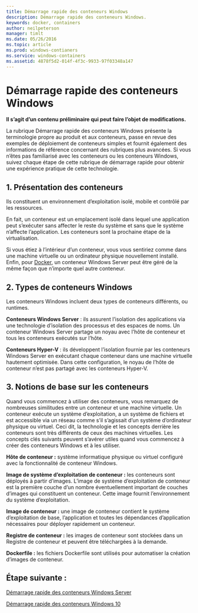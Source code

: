 ```yaml
---
title: Démarrage rapide des conteneurs Windows
description: Démarrage rapide des conteneurs Windows.
keywords: docker, containers
author: neilpeterson
manager: timlt
ms.date: 05/26/2016
ms.topic: article
ms.prod: windows-contianers
ms.service: windows-containers
ms.assetid: 4878f5d2-014f-4f3c-9933-97f03348a147
---
```


# Démarrage rapide des conteneurs Windows

**Il s’agit d’un contenu préliminaire qui peut faire l’objet de modifications.** 

La rubrique Démarrage rapide des conteneurs Windows présente la terminologie propre au produit et aux conteneurs, passe en revue des exemples de déploiement de conteneurs simples et fournit également des informations de référence concernant des rubriques plus avancées. Si vous n’êtes pas familiarisé avec les conteneurs ou les conteneurs Windows, suivez chaque étape de cette rubrique de démarrage rapide pour obtenir une expérience pratique de cette technologie.

## 1. Présentation des conteneurs

Ils constituent un environnement d’exploitation isolé, mobile et contrôlé par les ressources.

En fait, un conteneur est un emplacement isolé dans lequel une application peut s’exécuter sans affecter le reste du système et sans que le système n’affecte l’application. Les conteneurs sont la prochaine étape de la virtualisation.

Si vous étiez à l’intérieur d’un conteneur, vous vous sentiriez comme dans une machine virtuelle ou un ordinateur physique nouvellement installé. Enfin, pour [Docker](https://www.docker.com/), un conteneur Windows Server peut être géré de la même façon que n’importe quel autre conteneur.

## 2. Types de conteneurs Windows

Les conteneurs Windows incluent deux types de conteneurs différents, ou runtimes.

**Conteneurs Windows Server** : ils assurent l’isolation des applications via une technologie d’isolation des processus et des espaces de noms. Un conteneur Windows Server partage un noyau avec l’hôte de conteneur et tous les conteneurs exécutés sur l’hôte.

**Conteneurs Hyper-V** : ils développent l’isolation fournie par les conteneurs Windows Server en exécutant chaque conteneur dans une machine virtuelle hautement optimisée. Dans cette configuration, le noyau de l’hôte de conteneur n’est pas partagé avec les conteneurs Hyper-V.

## 3. Notions de base sur les conteneurs

Quand vous commencez à utiliser des conteneurs, vous remarquez de nombreuses similitudes entre un conteneur et une machine virtuelle. Un conteneur exécute un système d’exploitation, a un système de fichiers et est accessible via un réseau comme s’il s’agissait d’un système d’ordinateur physique ou virtuel. Ceci dit, la technologie et les concepts derrière les conteneurs sont très différents de ceux des machines virtuelles. Les concepts clés suivants peuvent s’avérer utiles quand vous commencez à créer des conteneurs Windows et à les utiliser. 

**Hôte de conteneur :** système informatique physique ou virtuel configuré avec la fonctionnalité de conteneur Windows.

**Image de système d’exploitation de conteneur :** les conteneurs sont déployés à partir d’images. L’image de système d’exploitation de conteneur est la première couche d’un nombre éventuellement important de couches d’images qui constituent un conteneur. Cette image fournit l’environnement du système d’exploitation.

**Image de conteneur :** une image de conteneur contient le système d’exploitation de base, l’application et toutes les dépendances d’application nécessaires pour déployer rapidement un conteneur. 

**Registre de conteneur :** les images de conteneur sont stockées dans un Registre de conteneur et peuvent être téléchargées à la demande. 

**Dockerfile :** les fichiers Dockerfile sont utilisés pour automatiser la création d’images de conteneur.

## Étape suivante :

[Démarrage rapide des conteneurs Windows Server](./quick_start_windows_server.md)  

[Démarrage rapide des conteneurs Windows 10](./quick_start_windows_10.md)



<!--HONumber=May16_HO4-->


